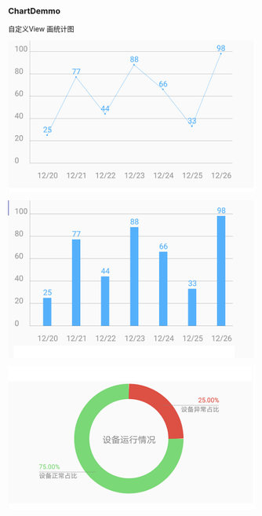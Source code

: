 ### ChartDemmo

自定义View 画统计图

![](https://github.com/Edward-yfbx/ChartDemo/blob/master/screenshot/line_chart.png)

![](https://github.com/Edward-yfbx/ChartDemo/blob/master/screenshot/bar_chart.png)

![](https://github.com/Edward-yfbx/ChartDemo/blob/master/screenshot/pie_chart.png)

